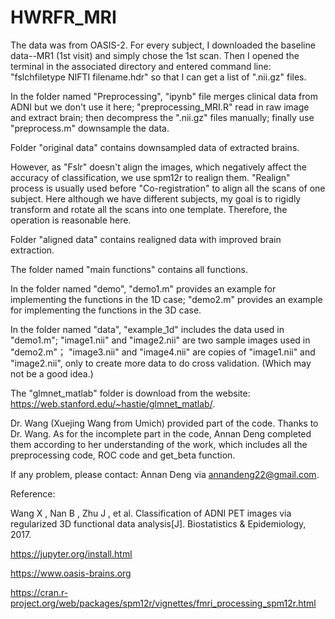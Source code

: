 # HWRFR_MRI

The data was from OASIS-2.
For every subject, I downloaded the baseline data--MR1 (1st visit) and simply chose the 1st scan. Then I opened the terminal in the associated directory and entered command line:
"fslchfiletype NIFTI filename.hdr" so that I can get a list of ".nii.gz" files. 

In the folder named "Preprocessing", "ipynb" file merges clinical data from ADNI but we don't use it here; "preprocessing_MRI.R" read in raw image and extract brain; then decompress the ".nii.gz" files manually; finally use "preprocess.m" downsample the data.

Folder "original data" contains downsampled data of extracted brains.

However, as "Fslr" doesn't align the images, which negatively affect the accuracy of classification, we use spm12r to realign them. "Realign" process is usually used before "Co-registration" to align all the scans of one subject. Here although we have different subjects, my goal is to rigidly transform and rotate all the scans into one template. Therefore, the operation is reasonable here.

Folder "aligned data" contains realigned data with improved brain extraction.

The folder named "main functions" contains all functions.

In the folder named "demo", "demo1.m" provides an example for implementing the functions in the 1D case; "demo2.m" provides an example for implementing the functions in the 3D case.

In the folder named "data", "example_1d" includes the data used in "demo1.m"; "image1.nii" and "image2.nii" are two sample images used in "demo2.m"； "image3.nii" and "image4.nii" are copies of "image1.nii" and "image2.nii", only to create more data to do cross validation. (Which may not be a good idea.)

The "glmnet_matlab" folder is download from the website: https://web.stanford.edu/~hastie/glmnet_matlab/.


Dr. Wang (Xuejing Wang from Umich) provided part of the code. Thanks to Dr. Wang. As for the incomplete part in the code, Annan Deng completed them according to her understanding of the work, which includes all the preprocessing code, ROC code and get_beta function.

If any problem, please contact: Annan Deng via annandeng22@gmail.com.

Reference: 

Wang X , Nan B , Zhu J , et al. Classification of ADNI PET images via regularized 3D functional data analysis[J]. Biostatistics & Epidemiology, 2017.

https://jupyter.org/install.html

https://www.oasis-brains.org

https://cran.r-project.org/web/packages/spm12r/vignettes/fmri_processing_spm12r.html
